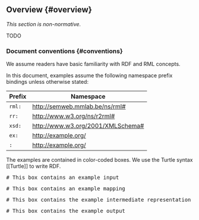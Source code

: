## Overview {#overview}

*This section is non-normative.*

TODO

<section id="conformance"> </section>


### Document conventions {#conventions}
We assume readers have basic familiarity with RDF and RML concepts.

In this document, examples assume 
the following namespace prefix bindings unless otherwise stated:

| Prefix | Namespace                         |
| ------ | --------------------------------- |
| `rml:` | http://semweb.mmlab.be/ns/rml#    |
| `rr:`  | http://www.w3.org/ns/r2rml#       |
| `xsd:` | http://www.w3.org/2001/XMLSchema# |
| `ex:`  | http://example.org/               |
| `:`    | http://example.org/               |

The examples are contained in color-coded boxes. We use the Turtle syntax [[Turtle]] to write RDF.

<pre class="ex-input">
# This box contains an example input
</pre>

<pre class="ex-mapping">
# This box contains an example mapping
</pre>

<pre class="ex-intermediate">
# This box contains the example intermediate representation
</pre>

<pre class="ex-output">
# This box contains the example output
</pre>